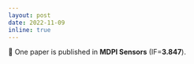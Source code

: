 ```yaml
---
layout: post
date: 2022-11-09 
inline: true
---
```


📝 One paper is published in <b>MDPI Sensors</b> (IF=<b>3.847</b>).
